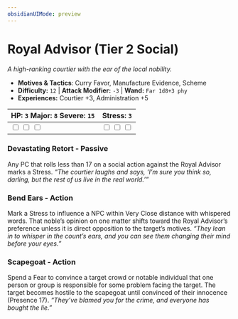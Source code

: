 ```yaml
---
obsidianUIMode: preview
---
```

# Royal Advisor (Tier 2 Social)

*A high-ranking courtier with the ear of the local nobility.*

- **Motives & Tactics**: Curry Favor, Manufacture Evidence, Scheme
- **Difficulty:** `12` | **Attack Modifier:** `-3` | **Wand:** `Far 1d8+3 phy`
- **Experiences:** Courtier +3, Administration +5

| HP: `3` Major: `8` Severe: `15` | Stress: `3` |
|--|--|
|  <input type="checkbox" unchecked id="2efddd93"> <input type="checkbox" unchecked id="949b22be"> <input type="checkbox" unchecked id="a8bd2ba7"> |  <input type="checkbox" unchecked id="0eef5ae8"> <input type="checkbox" unchecked id="18662787"> <input type="checkbox" unchecked id="71c182ff"> |

### Devastating Retort - Passive

Any PC that rolls less than 17 on a social action against the Royal Advisor marks a Stress. *“The courtier laughs and says, ‘I’m sure you think so, darling, but the rest of us live in the real world.’”*

### Bend Ears - Action

Mark a Stress to influence a NPC within Very Close distance with whispered words. That noble’s opinion on one matter shifts toward the Royal Advisor’s preference unless it is direct opposition to the target’s motives. *“They lean in to whisper in the count’s ears, and you can see them changing their mind before your eyes.”*

### Scapegoat - Action

Spend a Fear to convince a target crowd or notable individual that one person or group is responsible for some problem facing the target. The target becomes hostile to the scapegoat until convinced of their innocence (Presence 17). *“They’ve blamed you for the crime, and everyone has bought the lie.”*



